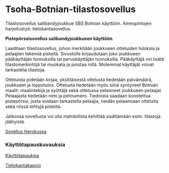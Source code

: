 # Tsoha-Botnian-tilastosovellus
Tilastosovellus salibandyjoukkue SBS Botnian käyttöön. Aineopintojen harjoitustyö: tietokantasovellus.

**Pistepörssisovellus salibandyjoukkueen käyttöön**

Laaditaan tilastosovellus, johon merkitään joukkueen otteluiden tuloksia ja pelaajien tekemiä pisteitä. Sivustolle kirjaudutaan joko joukkueen pääkäyttäjän tunnuksilla tai peruskäyttäjän tunnuksilla. Pääkäyttäjä voi lisätä tilastomerkintöjä tai muokata ja poistaa niitä. Molemmat käyttäjät voivat tarkastella tilastoja.

Otteluista pidetään kirjaa, yksittäisestä ottelusta tiedetään päivämäärä, joukkueet ja lopputulos. Ottelusta tiedetään myös siinä syntyneet Botnian maalit: maalintekijä ja syöttäjä sekä ottelussa pelanneet joukkueen pelaajat. Pelaajasta tiedetään nimi ja pelinumero. Tiedoista saadaan koostettua pistepörssi, josta voidaan tarkastella pelaajia, heidän pelaamiaan otteluita sekä niissä tehtyjä pisteitä.

Jatkossa sovellusta voi olla mahdollista kehittää sisältämään esim. tilastoja jäähyistä.

[Sovellus Herokussa](https://tsoha-botnian-tilastosovellus.herokuapp.com/)

### Käyttötapauskuvauksia

[Käyttötapauksia](https://github.com/Deemusc/Tsoha-Botnian-tilastosovellus/blob/master/documentation/kayttotapaukset.md)

[Tietokantakaavio](https://github.com/Deemusc/Tsoha-Botnian-tilastosovellus/blob/master/documentation/tietokantakaavio.png)
